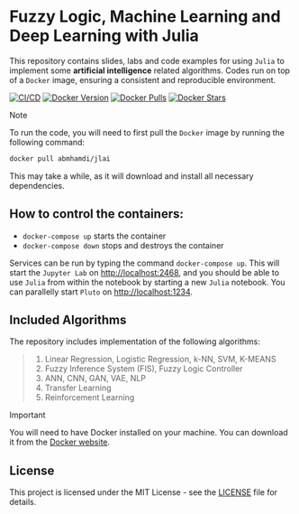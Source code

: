 # Fuzzy Logic, Machine Learning and Deep Learning with Julia

This repository contains slides, labs and code examples for using `Julia` to implement some **artificial intelligence** related algorithms. Codes run on top of a `Docker` image, ensuring a consistent and reproducible environment.

[![CI/CD](https://github.com/a-mhamdi/jlai/actions/workflows/jlai.yml/badge.svg)](https://github.com/a-mhamdi/jlai/actions/workflows/jlai.yml)
[![Docker Version](https://img.shields.io/docker/v/abmhamdi/jlai?sort=semver)](https://hub.docker.com/r/abmhamdi/jlai)
[![Docker Pulls](https://img.shields.io/docker/pulls/abmhamdi/jlai)](https://hub.docker.com/r/abmhamdi/jlai)
[![Docker Stars](https://img.shields.io/docker/stars/abmhamdi/jlai)](https://hub.docker.com/r/abmhamdi/jlai)

> [!NOTE]
> To run the code, you will need to first pull the `Docker` image by running the following command:
>
> ```zsh
> docker pull abmhamdi/jlai
> ```
> 
> This may take a while, as it will download and install all necessary dependencies.

## How to control the containers:

* ```docker-compose up``` starts the container
* ```docker-compose down``` stops and destroys the container

Services can be run by typing the command `docker-compose up`. This will start the `Jupyter Lab` on [http://localhost:2468](http://localhost:2468), and you should be able to use `Julia` from within the notebook by starting a new `Julia` notebook. You can parallelly start `Pluto` on [http://localhost:1234](http://localhost:1234).

## Included Algorithms
The repository includes implementation of the following algorithms:
>1. Linear Regression, Logistic Regression, k-NN, SVM, K-MEANS
>1. Fuzzy Inference System (FIS), Fuzzy Logic Controller
>1. ANN, CNN, GAN, VAE, NLP
>1. Transfer Learning
>1. Reinforcement Learning

> [!IMPORTANT]
> 
> You will need to have Docker installed on your machine. You can download it from the [Docker website](https://hub.docker.com).

## License
This project is licensed under the MIT License - see the [LICENSE](https://raw.githubusercontent.com/a-mhamdi/jlai/refs/heads/main/LICENSE) file for details.
